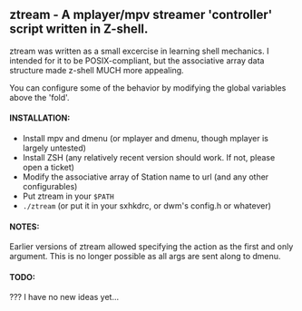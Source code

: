 ## ztream - A mplayer/mpv streamer 'controller' script written in Z-shell.

ztream was written as a small excercise in learning shell mechanics. I intended
for it to be POSIX-compliant, but the associative array data structure made
z-shell MUCH more appealing.

You can configure some of the behavior by modifying the global variables above
the 'fold'.

#### INSTALLATION:
* Install mpv and dmenu (or mplayer and dmenu, though mplayer is largely untested)
* Install ZSH (any relatively recent version should work. If not, please open a ticket)
* Modify the associative array of Station name to url (and any other configurables)
* Put ztream in your `$PATH`
* `./ztream` (or put it in your sxhkdrc, or dwm's config.h or whatever)

#### NOTES:
Earlier versions of ztream allowed specifying the action as the first and only
argument. This is no longer possible as all args are sent along to dmenu.

#### TODO:
??? I have no new ideas yet...
